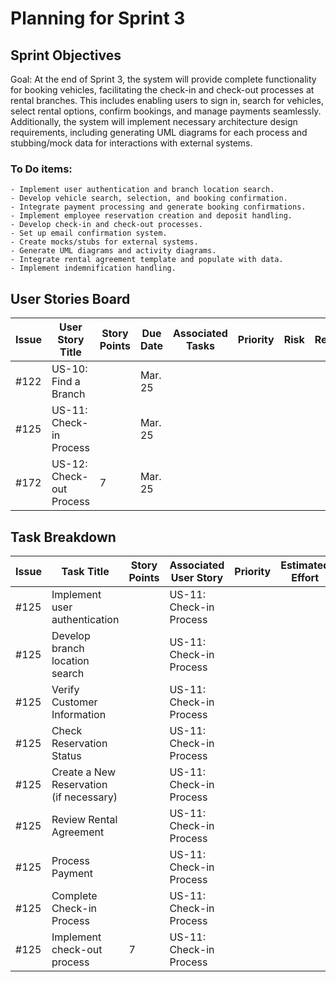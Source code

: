 # Planning for Sprint 3 

## Sprint Objectives
Goal: At the end of Sprint 3, the system will provide complete functionality for booking vehicles, facilitating the check-in and check-out processes at rental branches. This includes enabling users to sign in, search for vehicles, select rental options, confirm bookings, and manage payments seamlessly. Additionally, the system will implement necessary architecture design requirements, including generating UML diagrams for each process and stubbing/mock data for interactions with external systems.

### To Do items:    
    - Implement user authentication and branch location search.
    - Develop vehicle search, selection, and booking confirmation.
    - Integrate payment processing and generate booking confirmations.
    - Implement employee reservation creation and deposit handling.
    - Develop check-in and check-out processes.
    - Set up email confirmation system.
    - Create mocks/stubs for external systems.
    - Generate UML diagrams and activity diagrams.
    - Integrate rental agreement template and populate with data.
    - Implement indemnification handling.




## User Stories Board

| Issue | User Story Title | Story Points | Due Date | Associated Tasks | Priority | Risk | Responsible/Owner |
| -- | -- | -- | -- | -- | -- | -- | -- |
| #122 | US-10: Find a Branch|  | Mar. 25 | |  |  |  |
| #125 | US-11: Check-in Process |  | Mar. 25 |  |  |  |  |
| #172 | US-12: Check-out Process  | 7 | Mar. 25 |  |  |  |  |


## Task Breakdown

| Issue | Task Title                               | Story Points | Associated User Story | Priority | Estimated Effort | Dependencies |
|-------|------------------------------------------|--------------|-----------------------|----------|------------------|--------------|
| #125  | Implement user authentication            |              | US-11: Check-in Process |          |                  |              |
| #125  | Develop branch location search           |              | US-11: Check-in Process                     |          |                  |              |
| #125  | Verify Customer Information              |              | US-11: Check-in Process |        |                  |              |
| #125  | Check Reservation Status                 |              | US-11: Check-in Process                      |          |                  |              |
| #125  | Create a New Reservation (if necessary)  |              | US-11: Check-in Process                      |          |                  |              |
| #125  | Review Rental Agreement                  |              | US-11: Check-in Process                      |          |                  |              |
| #125  | Process Payment                          |              | US-11: Check-in Process                      |          |                  |              |
| #125  | Complete Check-in Process                |              | US-11: Check-in Process                      |          |                  |              |
| #125  | Implement check-out process             | 7            |  US-11: Check-in Process |          |                  |              |

